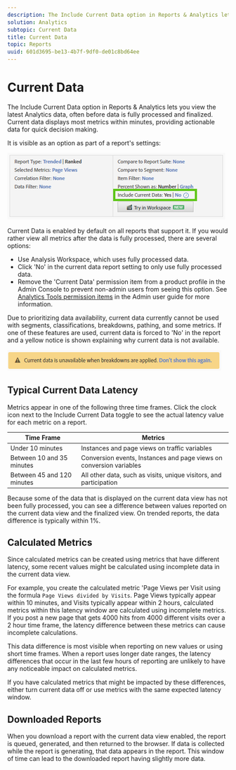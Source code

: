 ```yaml
---
description: The Include Current Data option in Reports & Analytics lets you view the latest Analytics data, often before data is fully processed and finalized. Current data displays most metrics within minutes, providing actionable data for quick decision making.
solution: Analytics
subtopic: Current Data
title: Current Data
topic: Reports
uuid: 601d3695-be13-4b7f-9df0-de01c8bd64ee
---
```


# Current Data

The Include Current Data option in Reports & Analytics lets you view the latest Analytics data, often before data is fully processed and finalized. Current data displays most metrics within minutes, providing actionable data for quick decision making.

It is visible as an option as part of a report's settings:

![Current Data screenshot](assets/current_data.png)

Current Data is enabled by default on all reports that support it. If you would rather view all metrics after the data is fully processed, there are several options:

* Use Analysis Workspace, which uses fully processed data.
* Click 'No' in the current data report setting to only use fully processed data.
* Remove the 'Current Data' permission item from a product profile in the Admin Console to prevent non-admin users from seeing this option. See [Analytics Tools permission items](/help/admin/admin-console/permissions/analytics-tools.md) in the Admin user guide for more information.

Due to prioritizing data availability, current data currently cannot be used with segments, classifications, breakdowns, pathing, and some metrics. If one of these features are used, current data is forced to 'No' in the report and a yellow notice is shown explaining why current data is not available.

![Current data notice](assets/current_data_notice.png)

## Typical Current Data Latency

Metrics appear in one of the following three time frames. Click the clock icon next to the Include Current Data toggle to see the actual latency value for each metric on a report.

| Time Frame | Metrics |
| --- | --- |
| Under 10 minutes | Instances and page views on traffic variables |
| Between 10 and 35 minutes | Conversion events, Instances and page views on conversion variables |
| Between 45 and 120 minutes | All other data, such as visits, unique visitors, and participation |

Because some of the data that is displayed on the current data view has not been fully processed, you can see a difference between values reported on the current data view and the finalized view. On trended reports, the data difference is typically within 1%.

## Calculated Metrics

Since calculated metrics can be created using metrics that have different latency, some recent values might be calculated using incomplete data in the current data view.

For example, you create the calculated metric 'Page Views per Visit using the formula `Page Views divided by Visits`. Page Views typically appear within 10 minutes, and Visits typically appear within 2 hours, calculated metrics within this latency window are calculated using incomplete metrics. If you post a new page that gets 4000 hits from 4000 different visits over a 2 hour time frame, the latency difference between these metrics can cause incomplete calculations.

This data difference is most visible when reporting on new values or using short time frames. When a report uses longer date ranges, the latency differences that occur in the last few hours of reporting are unlikely to have any noticeable impact on calculated metrics.

If you have calculated metrics that might be impacted by these differences, either turn current data off or use metrics with the same expected latency window.

## Downloaded Reports

When you download a report with the current data view enabled, the report is queued, generated, and then returned to the browser. If data is collected while the report is generating, that data appears in the report. This window of time can lead to the downloaded report having slightly more data.
